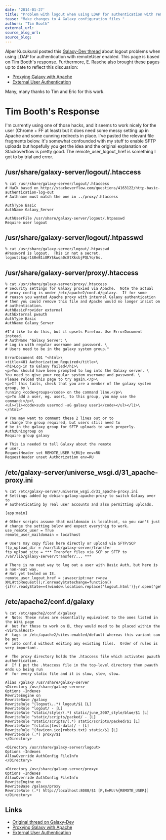 ```yaml
---
date: '2014-01-27'
title: "Problem with logout when using LDAP for authentication with remoteUser enabled"
tease: "Make changes to 4 Galaxy configuration files "
authors: "Tim Booth"
external_url: 
source_blog_url: 
source_blog: 
---
```


Alper Kucukural posted this [Galaxy-Dev thread](https://lists.galaxyproject.org/archives/list/galaxy-dev@lists.galaxyproject.org/thread/DEYFKN3SZ2JJ5J3RUS62RS7NOZFGTKAN/#DEYFKN3SZ2JJ5J3RUS62RS7NOZFGTKAN) about logout problems when using LDAP for authentication with remoteUser enabled.  This page is based on Tim Booth's response.   Furthermore, E. Rasche also brought these pages up to date to reflect this discussion:

* [Proxying Galaxy with Apache](/src/admin/config/apache-proxy/index.md#proxying-multiple-galaxy-worker-threads)
* [External User Authentication](/src/admin/config/external-user-auth/index.md)

Many, many thanks to Tim and Eric for this work.

# Tim Booth's Response

I'm currently using one of those hacks, and it seems to work nicely for
the user (Chrome + FF at least) but it does need some messy setting up
in Apache and some cunning redirects in place.  I've pasted the relevant
file fragments below.  It's somewhat confounded with my stuff to enable
SFTP uploads but hopefully you get the idea and the original explanation
on Stackoverflow is pretty good.  The remote_user_logout_href is
something I got to by trial and error.


## /usr/share/galaxy-server/logout/.htaccess

 ```
% cat /usr/share/galaxy-server/logout/.htaccess
# HaCk based on http://stackoverflow.com/questions/4163122/http-basic-authentication-log-out
# Authname must match the one in ../proxy/.htaccess

AuthType Basic
AuthName Galaxy_Server

AuthUserFile /usr/share/galaxy-server/logout/.htpasswd
Require user logout
```


## /usr/share/galaxy-server/logout/.htpasswd

 ```
% cat /usr/share/galaxy-server/logout/.htpasswd
#Password is logout.  This in not a secret.
logout:$apr1$0eB1iURY$kwqa0c8tXksbjPQLYqr6s.
```


## /usr/share/galaxy-server/proxy/.htaccess

 ```
% cat /usr/share/galaxy-server/proxy/.htaccess
# Security settings for Galaxy proxied via Apache.  Note the actual
# proxy config is under /etc/apache2/conf.d/galaxy.  If for some
# reason you wanted Apache proxy with internal Galaxy authentication
# then you could remove this file and Apache would no longer insist on
# authentication.
AuthBasicProvider external
AuthExternal pwauth
AuthType Basic
AuthName Galaxy_Server

#I'd like to do this, but it upsets Firefox. Use ErrorDocument instead.
# AuthName "Galaxy Server: \
# Log in with regular username and password. \
# Users need to be in the galaxy system group."

ErrorDocument 401 "<html>\
<title>401 Authorization Required</title>\
<h1>Log-in to Galaxy failed</h1>\
<p>You should have been prompted to log into the Galaxy server. \
You need to give your regular system username and password. \
Please reload this page to try again.</p>\
<p>If this fails, check that you are a member of the galaxy system
group, by \
running <code>groups</code> on the command line.</p>\
<p>To add a user, eg. user1, to this group, you may use the
command:</p>\
<ul><li><code>sudo usermod -aG galaxy user1</code></ul></li>\
</html>"

# You may want to comment these 2 lines out or to
# change the group required, but users still need to
# be in the galaxy group for SFTP uploads to work properly.
AuthzUnixgroup on
Require group galaxy

# This is needed to tell Galaxy about the remote
# user.
RequestHeader set REMOTE_USER %{RU}e env=RU
RequestHeader unset Authorization env=RU
```


## /etc/galaxy-server/universe_wsgi.d/31_apache-proxy.ini

 ```
% cat /etc/galaxy-server/universe_wsgi.d/31_apache-proxy.ini                        
# Settings added by debian-galaxy-apache-proxy to switch Galaxy over to
# authenticating by real user accounts and also permitting uploads.

[app:main]

# Other scripts assume that maildomain is localhsot, so you can't just
# change the setting below and expect everythig to work.
use_remote_user = True
remote_user_maildomain = localhost

# Users may copy files here directly or upload via SFTP/SCP
ftp_upload_dir = /var/lib/galaxy-server/transfer
ftp_upload_site = *** Transfer files via SCP or SFTP to /var/lib/galaxy-server/transfer/... ***

# There is no neat way to log out a user with Basic Auth, but here is a non-neat way.
# Not yet tested on IE.
remote_user_logout_href = javascript:var r=new XMLHttpRequest();r.onreadystatechange=function(){if(r.readyState==4)window.location.replace('logout.html')};r.open('get','logout.html',true,'logout','logout');r.send();
```


## /etc/apache2/conf.d/galaxy

 ```
% cat /etc/apache2/conf.d/galaxy
#  Note: These rules are essentially equivalent to the ones listed in the Wiki page
#  but for those to work on BL they would need to be placed within the <VirtualHost>
#  tags in /etc/apache2/sites-enabled/default whereas this variant can be put
#  into conf.d without editing any existing files.  Order of rules is very important.

#  The proxy directory holds the .htaccess file which activates pwauth authentication.
#  If I put the .htaccess file in the top-level directory then pwauth ends up being run
#  for every static file and it is slow, slow, slow.

Alias /galaxy /usr/share/galaxy-server
<Directory /usr/share/galaxy-server>
Options -Indexes
RewriteEngine on
RewriteBase /galaxy
RewriteRule ^(logout\..*) logout/$1 [L]
RewriteRule ^logout/ - [L]
RewriteRule ^static/style/(.*) static/june_2007_style/blue/$1 [L]
RewriteRule ^static/scripts/packed/ - [L]
RewriteRule ^static/scripts/(.*) static/scripts/packed/$1 [L]
RewriteRule ^(static|test-data)/ - [L]
RewriteRule ^(favicon.ico|robots.txt) static/$1 [L]
RewriteRule (.*) proxy/$1
</Directory>

<Directory /usr/share/galaxy-server/logout>
Options -Indexes
AllowOverride AuthConfig FileInfo
</Directory>

<Directory /usr/share/galaxy-server/proxy>
Options -Indexes
AllowOverride AuthConfig FileInfo
RewriteEngine on
RewriteBase /galaxy/proxy
RewriteRule (.*) http://localhost:8080/$1 [P,E=RU:%{REMOTE_USER}]
</Directory>
```


## Links

* [Original thread on Galaxy-Dev](https://lists.galaxyproject.org/archives/list/galaxy-dev@lists.galaxyproject.org/thread/DEYFKN3SZ2JJ5J3RUS62RS7NOZFGTKAN/#DEYFKN3SZ2JJ5J3RUS62RS7NOZFGTKAN) 
* [Proxying Galaxy with Apache](/src/admin/config/apache-proxy/index.md#proxying-multiple-galaxy-worker-threads)
* [External User Authentication](/src/admin/config/external-user-auth/index.md)
